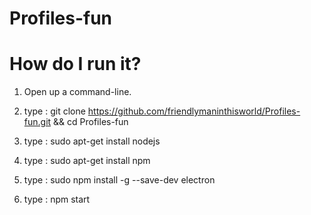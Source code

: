 # Profiles-fun

# How do I run it?

1. Open up a command-line.

2. type :
   git clone https://github.com/friendlymaninthisworld/Profiles-fun.git && cd Profiles-fun

3. type :
   sudo apt-get install nodejs

4. type : 
   sudo apt-get install npm

5. type :
   sudo npm install -g --save-dev electron

6. type : 
   npm start
